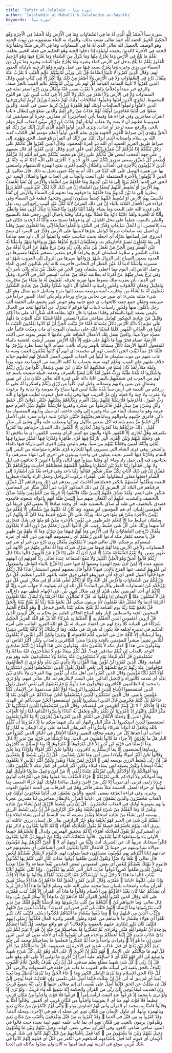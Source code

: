 ```yaml
---
title: 'Tafsir al-Jalalain - سورة سبأ'
author: 'Jalaluddin al-Mahalli & Jalaluddin as-Suyuthi'
keywords: 'سورة سبأ'
---
```


سورة سبأ
الْحَمْدُ لِلَّهِ الَّذِي لَهُ مَا فِي السَّمَاوَاتِ وَمَا فِي الْأَرْضِ وَلَهُ الْحَمْدُ فِي الْآَخِرَةِ وَهُوَ الْحَكِيمُ الْخَبِيرُ
الحمد للَّهِ
حَمِدَ تعالى نفسه بذلك، والمراد به الثناء بمضمونه من ثبوت الحمد وهو الوصف بالجميل لله تعالى
الذي لَهُ مَا فِي السماوات وَمَا فِي الأرض
ملكاً وخلقاً
وَلَهُ الحمد فِي الأخرة
كالدنيا: يحمده أولياؤه إذا دخلوا الجنة
وَهُوَ الحكيم
في فعله
الخبير
بخلقه.
يَعْلَمُ مَا يَلِجُ فِي الْأَرْضِ وَمَا يَخْرُجُ مِنْهَا وَمَا يَنْزِلُ مِنَ السَّمَاءِ وَمَا يَعْرُجُ فِيهَا وَهُوَ الرَّحِيمُ الْغَفُورُ
يَعْلَمُ مَا يَلْجُ
يدخل
فِي الأرض
كماء وغيره
وَمَا يَخْرُجُ مِنْهَا
كنبات وغيره
وَمَا يَنزِلُ مِنَ السمآء
من رزق وغيره
وَمَا يَعْرُجُ
يصعد
فِيهَا
من عمل وغيره
وَهُوَ الرحيم
بأوليائه
الغفور
لهم.
وَقَالَ الَّذِينَ كَفَرُوا لَا تَأْتِينَا السَّاعَةُ قُلْ بَلَى وَرَبِّي لَتَأْتِيَنَّكُمْ عَالِمِ الْغَيْبِ لَا يَعْزُبُ عَنْهُ مِثْقَالُ ذَرَّةٍ فِي السَّمَاوَاتِ وَلَا فِي الْأَرْضِ وَلَا أَصْغَرُ مِنْ ذَلِكَ وَلَا أَكْبَرُ إِلَّا فِي كِتَابٍ مُبِينٍ
وَقَالَ الذين كَفَرُواْ لاَ تَأْتِينَا الساعة
القيامة
قُلْ
لهم
بلى وَرَبِّى لَتَأْتِيَنَّكُمْ عالم الغيب
بالجرّ صفة، والرفع خبر مبتدأ و(علاّم) بالجر
لاَ يَعْزُبُ
يغيب
عَنْهُ مِثْقَالُ
وزن
ذَرَّةٍ
أصغر نملة
فِي السماوات وَلاَ فِي الأرض وَلآَ أَصْغَرُ مِن ذَلِكَ وَلآ أَكْبَرُ إِلاَّ فِي كتاب مُّبِينٍ
بيّن: هو اللوح المحفوظ.
لِيَجْزِيَ الَّذِينَ آَمَنُوا وَعَمِلُوا الصَّالِحَاتِ أُولَئِكَ لَهُمْ مَغْفِرَةٌ وَرِزْقٌ كَرِيمٌ
لِيَجْزِىَ
فيها
الذين ءَامَنُواْ وَعَمِلُواْ الصالحات أولئك لَهُمْ مَّغْفِرَةٌ وَرِزْقٌ كَرِيمٌ
حسن في الجنة.
وَالَّذِينَ سَعَوْا فِي آَيَاتِنَا مُعَاجِزِينَ أُولَئِكَ لَهُمْ عَذَابٌ مِنْ رِجْزٍ أَلِيمٌ
والذين سَعَوْ فِي
إبطال
ءاياتنا
القرآن
معاجزين
وفي قراءة هنا وفيما يأتي (معاجزين) أي مقدّرين عجزنا أو مسابقين لنا، فيفوتوننا لظنهم أن لا بعث ولا عقاب
أولئك لَهُمْ عَذَابٌ مِّن رِّجْزٍ
سيِّئ العذاب
أَلِيمٌ
مؤلم بالجر، والرفع صفة لرجز أو عذاب.
وَيَرَى الَّذِينَ أُوتُوا الْعِلْمَ الَّذِي أُنْزِلَ إِلَيْكَ مِنْ رَبِّكَ هُوَ الْحَقَّ وَيَهْدِي إِلَى صِرَاطِ الْعَزِيزِ الْحَمِيدِ
وَيَرَى
يعلم
الذين أُوتُواْ العلم
مؤمنو أهل الكتاب كعبد الله بن سلام وأصحابه
الذي أُنزِلَ إِلَيْكَ مِن رَّبِّكَ
أي القرآن
هُوَ
فصل
الحق وَيَهْدِى إلى صراط
طريق
العزيز الحميد
أي الله ذو العزة المحمود.
وَقَالَ الَّذِينَ كَفَرُوا هَلْ نَدُلُّكُمْ عَلَى رَجُلٍ يُنَبِّئُكُمْ إِذَا مُزِّقْتُمْ كُلَّ مُمَزَّقٍ إِنَّكُمْ لَفِي خَلْقٍ جَدِيدٍ
وَقَالَ الذين كَفَرُواْ
أي قال بعضهم على جهة التعجب لبعض
هَلْ نَدُلُّكُمْ على رَجُلٍ
هو محمد
يُنَبِّئُكُمْ
يخبركم أنكم
إِذَا مُزِّقْتُمْ
قُطِّعتم
كُلَّ مُمَزَّقٍ
بمعنى تمزيق
إِنَّكُمْ لَفِى خَلْقٍ جَدِيدٍ
؟.
أَفْتَرَى عَلَى اللَّهِ كَذِبًا أَمْ بِهِ جِنَّةٌ بَلِ الَّذِينَ لَا يُؤْمِنُونَ بِالْآَخِرَةِ فِي الْعَذَابِ وَالضَّلَالِ الْبَعِيدِ
أفترى
بفتح الهمزة للاستفهام واستغنى بها عن همزة الوصل
عَلَى الله كَذِبًا
في ذلك
أَم بِهِ جِنَّةٌ
جنون تخيل به ذلك، قال تعالى:
بَلِ الذين لاَ يُؤْمِنُونَ بالأخرة
المشتملة على البعث والعذاب
فِي العذاب
فيها
والضلال البعيد
عن الحق في الدنيا.
أَفَلَمْ يَرَوْا إِلَى مَا بَيْنَ أَيْدِيهِمْ وَمَا خَلْفَهُمْ مِنَ السَّمَاءِ وَالْأَرْضِ إِنْ نَشَأْ نَخْسِفْ بِهِمُ الْأَرْضَ أَوْ نُسْقِطْ عَلَيْهِمْ كِسَفًا مِنَ السَّمَاءِ إِنَّ فِي ذَلِكَ لَآَيَةً لِكُلِّ عَبْدٍ مُنِيبٍ
أَفَلَمْ يَرَوْاْ
ينظروا
إلى مَا بَيْنَ أَيْدِيهِمْ وَمَا خَلْفَهُمْ
ما فوقهم وما تحتهم
مِّنَ السمآء والأرض إِن نَّشَأْ نَخْسِفْ بِهِمُ الأرض أَوْ نُسْقِطْ عَلَيْهِمْ كِسَفاً
بسكون السين وفتحها: قطعة
مِّنَ السمآء
وفي قراءة في الأفعال الثلاثة بالياء
إِنَّ فِي ذلك
المرئيِّ
لأَيَةً لِّكُلّ عَبْدٍ مُّنِيبٍ
راجع إلى ربه، تدل على قدرة الله على البعث وما يشاء.
وَلَقَدْ آَتَيْنَا دَاوُودَ مِنَّا فَضْلًا يَا جِبَالُ أَوِّبِي مَعَهُ وَالطَّيْرَ وَأَلَنَّا لَهُ الْحَدِيدَ
وَلَقَدْ ءَاتَيْنَا دَاوُدُ مِنَّا فَضْلاً
نبوّة وكتاباً وقلنا
ياجبال أَوِّبِى
رجعي
مَعَهُ
بالتسبيح
والطير
بالنصب عطفاً على محل الجبال، أي ودعوناها تسبح معه
وَأَلَنَّا لَهُ الحديد
فكان في يده كالعجين.
أَنِ اعْمَلْ سَابِغَاتٍ وَقَدِّرْ فِي السَّرْدِ وَاعْمَلُوا صَالِحًا إِنِّي بِمَا تَعْمَلُونَ بَصِيرٌ
وقلنا
أَنِ اعمل
منه
سابغات
دروعاً كوامل يجرّها لابسها على الأرض
وَقَدِّرْ فِي السرد
أي نسج الدروع، قيل لصانعها سَرَّاد أي اجعله بحيث تتناسب حلقه
واعملوا
أي آل داود معه
صالحا إِنِّى بِمَا تَعْمَلُونَ بَصِيرٌ
فأجازيكم به.
وَلِسُلَيْمَانَ الرِّيحَ غُدُوُّهَا شَهْرٌ وَرَوَاحُهَا شَهْرٌ وَأَسَلْنَا لَهُ عَيْنَ الْقِطْرِ وَمِنَ الْجِنِّ مَنْ يَعْمَلُ بَيْنَ يَدَيْهِ بِإِذْنِ رَبِّهِ وَمَنْ يَزِغْ مِنْهُمْ عَنْ أَمْرِنَا نُذِقْهُ مِنْ عَذَابِ السَّعِيرِ
و
سخَّرنا
لسليمان الريح
وقراءة الرفع بتقدير: تسخير
غُدُوُّهَا
مسيرها من الغدوة بمعنى الصباح إلى الزوال
شَهْرٌ وَرَوَاحُهَا
سيرها من الزوال إلى الغروب
شَهْرٌ
أي مسيرته
وَأَسَلْنَا
أذبنا
لَهُ عَيْنَ القطر
أي النحاس فأجريت ثلاثة أيام بلياليهن كجري الماء وعمل الناس إلى اليوم مما أعطي سليمان
وَمِنَ الجن مَن يَعْمَلُ بَيْنَ يَدَيْهِ بِإِذْنِ
بأمر
رَبِّهِ وَمَن يَزِغْ
يعدل
مِنْهُمْ عَنْ أَمْرِنَا
له بطاعته
نُذِقْهُ مِنْ عَذَابِ السعير
النار في الآخرة، وقيل في الدنيا، بأن يضربه ملك بسوط منها ضربة تحرقه.
يَعْمَلُونَ لَهُ مَا يَشَاءُ مِنْ مَحَارِيبَ وَتَمَاثِيلَ وَجِفَانٍ كَالْجَوَابِ وَقُدُورٍ رَاسِيَاتٍ اعْمَلُوا آَلَ دَاوُودَ شُكْرًا وَقَلِيلٌ مِنْ عِبَادِيَ الشَّكُورُ
يَعْمَلُونَ لَهُ مَا يَشَآءُ مِن محاريب
أبنية مرتفعة يصعد إليها بدرج
وتماثيل
جمع تمثال وهو كل شيء مثلته بشيء: أي صور من نحاس وزجاج ورخام ولم يكن اتخاذ الصور حراماً في شريعته
وَجِفَانٍ
جمع جفنة
كالجواب
ي جمع جابية وهو حوض كبير يجتمع على الجفنة ألف رجل يأكلون منها
وَقُدُورٍ راسيات
ثابتات لها قوائم لا تتحرّك عن أماكنها تتخذ من الجبال باليمن يصعد إليها بالسلالم وقلنا
اعملوا
يا
ءَالَ دَاوُدُ
بطاعة الله
شُكْراً
له على ما آتاكم
وَقَلِيلٌ مّنْ عِبَادِىَ الشكور
العامل بطاعتي شكرا لنعمتي.
فَلَمَّا قَضَيْنَا عَلَيْهِ الْمَوْتَ مَا دَلَّهُمْ عَلَى مَوْتِهِ إِلَّا دَابَّةُ الْأَرْضِ تَأْكُلُ مِنْسَأَتَهُ فَلَمَّا خَرَّ تَبَيَّنَتِ الْجِنُّ أَنْ لَوْ كَانُوا يَعْلَمُونَ الْغَيْبَ مَا لَبِثُوا فِي الْعَذَابِ الْمُهِينِ
فَلَمَّا قَضَيْنَا عَلَيْهِ
على سليمان
الموت
أي مات ومكث قائماً على عصاه حولاً ميتاً. والجنّ تعمل تلك الأعمال الشاقة على عادتها لا تشعر بموته حتى أكلت الأَرَضَةُ عصاه فخرّ ميتاً
مَا دَلَّهُمْ على مَوْتِهِ إِلاَّ دَآبَّةُ الأًرْضِ
مصدر أُرِضَت الخشبة بالبناء للمفعول أكلتها الأَرَضَةُ
تَأْكُلُ مِنسَأَتَهُ
بالهمز وتركه بألف: عصاه، لأنها تنسأ تطرد ويُزْجَرُ بها
فَلَمَّا خَرَّ
ميتاً
تَبَيَّنَتِ الجن
انكشف لهم
أن
مخففة: أي أنهم
لَّوْ كَانُواْ يَعْلَمُونَ الغيب
ومنه ما غاب عنهم من موت سليمان
مَا لَبِثُواْ فِي العذاب المهين
العمل الشاقّ لهم لظنهم حياته خلاف ظنهم علم الغيب، وَعُلِمَ كونه سنة بحساب ما أكلته الأرضة من العصا بعد موته يوماً وليلة مثلاً.
لَقَدْ كَانَ لِسَبَإٍ فِي مَسْكَنِهِمْ آَيَةٌ جَنَّتَانِ عَنْ يَمِينٍ وَشِمَالٍ كُلُوا مِنْ رِزْقِ رَبِّكُمْ وَاشْكُرُوا لَهُ بَلْدَةٌ طَيِّبَةٌ وَرَبٌّ غَفُورٌ
لَقَدْ كَانَ لِسَبَإٍ
بالصرف وعدمه: قبيلة سميت باسم جد لهم من العرب
فِي مَسَكَنِهِمْ
باليمن
ءَايَةٌ
دالة على قدرة الله تعالى
جَنَّتَانِ
بدل
عَن يَمِينٍ وَشِمَالٍ
عن يمين واديهم وشماله. وقيل لهم:
كُلُواْ مِن رِّزْقِ رَبِّكُمْ واشكروا لَهُ
على ما رزقكم من النعمة في أرض سبأ
بَلْدَةٌ طَيِّبَةٌ
ليس فيها سباخ ولا بعوضة ولا ذبابة ولا برغوث ولا عقرب ولا حية ولا قملة وإن مرَّ الغريب فيها وفي ثيابه قمل فيموت لطيب هوائها
وَ
الله
رَبٌّ غَفُورٌ
.
فَأَعْرَضُوا فَأَرْسَلْنَا عَلَيْهِمْ سَيْلَ الْعَرِمِ وَبَدَّلْنَاهُمْ بِجَنَّتَيْهِمْ جَنَّتَيْنِ ذَوَاتَيْ أُكُلٍ خَمْطٍ وَأَثْلٍ وَشَيْءٍ مِنْ سِدْرٍ قَلِيلٍ
فَأَعْرَضُواْ
عن شكره وكفروا
فَأَرْسَلْنَا عَلَيْهِمْ سَيْلَ العرم
جمع عرمة وهو ما يمسك الماء من بناء وغيره إلى وقت حاجته، أي سيل ودايهم الممسوك بما ذكر، فأغرق جنّتيهم وأموالهم
وبدلناهم بِجَنَّتِيْهِمْ جَنَّتَيْنِ ذَوَاتَىْ
تثنية ذوات مفرد على الأصل
أُكُلٍ خَمْطٍ
مرٍّ بشع بإضافة أكل بمعنى مأكول وتركها ويعطف عليه
وَأَثْلٍ وَشَئ مِّن سِدْرٍ قَلِيلٍ
.
ذَلِكَ جَزَيْنَاهُمْ بِمَا كَفَرُوا وَهَلْ نُجَازِي إِلَّا الْكَفُورَ
ذلك
التبديل
جزيناهم بِمَا كَفَرُواْ
بكفرهم
وَهَلْ نُجَازِى إِلاَّ الكفور
بالياء والنون مع كسر الزاي ونصب الكفور، أي ما يناقش إلا هو.
وَجَعَلْنَا بَيْنَهُمْ وَبَيْنَ الْقُرَى الَّتِي بَارَكْنَا فِيهَا قُرًى ظَاهِرَةً وَقَدَّرْنَا فِيهَا السَّيْرَ سِيرُوا فِيهَا لَيَالِيَ وَأَيَّامًا آَمِنِينَ
وَجَعَلْنَا بَيْنَهُم
بين سبأ، وهم باليمن
وَبَيْنَ القرى التي باركنا فِيهَا
بالماء والشجر، وهي قرى الشام التي يسيرون إليها للتجارة
قُرًى ظاهرة
متواصلة من اليمن إلى الشام
وَقَدَّرْنَا فِيهَا السير
بحيث يقيلون في واحدة ويبيتون في أخرى إلى انتهاء سفرهم، ولا يحتاجون فيه إلى حمل زاد وماء: أي وقلنا
سِيرُواْ فِيهَا لَيَالِىَ وَأَيَّاماً ءَامِنِينَ
لا تخافون في ليل ولا نهار.
فَقَالُوا رَبَّنَا بَاعِدْ بَيْنَ أَسْفَارِنَا وَظَلَمُوا أَنْفُسَهُمْ فَجَعَلْنَاهُمْ أَحَادِيثَ وَمَزَّقْنَاهُمْ كُلَّ مُمَزَّقٍ إِنَّ فِي ذَلِكَ لَآَيَاتٍ لِكُلِّ صَبَّارٍ شَكُورٍ
فَقَالُواْ رَبَّنَا باعد
وفي قراءة بَعِّدْ
بَيْنَ أَسْفَارِنَا
إلى الشام اجعلها مفاوز ليتطاولوا على الفقراء بركوب الرواحل وحمل الزاد والماء فبطروا النعمة
وَظَلَمُواْ أَنفُسَهُمْ
بالكفر
فجعلناهم أَحَادِيثَ
لمن بعدهم في ذلك
ومزقناهم كُلَّ مُمَزَّقٍ
فرقناهم في البلاد كل التفريق
إِنَّ فِي ذلك
المذكور
لأيات
عبراً
لِّكُلِّ صَبَّارٍ
عن المعاصي
شَكُورٍ
على النعم.
وَلَقَدْ صَدَّقَ عَلَيْهِمْ إِبْلِيسُ ظَنَّهُ فَاتَّبَعُوهُ إِلَّا فَرِيقًا مِنَ الْمُؤْمِنِينَ
وَلَقَدْ صَدَّقَ
بالتخفيف والتشديد
عَلَيْهِمْ
أي الكفار، منهم سبأ
إِبْلِيسُ ظَنَّهُ
أنهم بإغوائه يتبعونه
فاتبعوه
فصدق بالتخفيف في ظنه أو صدّق بالتشديد ظنه: أي وجده صادقاً
إِلاَّ
بمعنى لكن
فَرِيقاً مِّنَ المؤمنين
للبيان: أي هم المؤمنون لم يتبعوه.
وَمَا كَانَ لَهُ عَلَيْهِمْ مِنْ سُلْطَانٍ إِلَّا لِنَعْلَمَ مَنْ يُؤْمِنُ بِالْآَخِرَةِ مِمَّنْ هُوَ مِنْهَا فِي شَكٍّ وَرَبُّكَ عَلَى كُلِّ شَيْءٍ حَفِيظٌ
وَمَا كَانَ لَهُ عَلَيْهِمْ مِّن سلطان
تسليط منا
إِلاَّ لِنَعْلَمَ
علم ظهور
مَن يُؤْمِنُ بالأخرة مِمَّنْ هُوَ مِنْهَا فِي شَكٍّ
فنجازي كلاًّ منهما
وَرَبُّكَ عَلَى كُلِّ شَئ حَفُيظٌ
رقيب.
قُلِ ادْعُوا الَّذِينَ زَعَمْتُمْ مِنْ دُونِ اللَّهِ لَا يَمْلِكُونَ مِثْقَالَ ذَرَّةٍ فِي السَّمَاوَاتِ وَلَا فِي الْأَرْضِ وَمَا لَهُمْ فِيهِمَا مِنْ شِرْكٍ وَمَا لَهُ مِنْهُمْ مِنْ ظَهِيرٍ
قُلْ
يا محمد لكفار مكة
ادعوا الذين زَعَمْتُمْ
أي زعمتموهم آلهة
مِن دُونِ الله
أي غيره لينفعوكم بزعمكم، قال تعالى فيهم:
لاَ يَمْلِكُونَ مِثْقَالَ
وزن
ذَرَّةٍ
من خير أو شر
فِي السماوات وَلاَ فِي الأرض وَمَا لَهُمْ فِيهِمَا مِن شِرْكٍ
شركه
وَمَا لَهُ
تعالى
مِنْهُمْ
من الآلهة
مِّن ظَهِيرٍ
معين.
وَلَا تَنْفَعُ الشَّفَاعَةُ عِنْدَهُ إِلَّا لِمَنْ أَذِنَ لَهُ حَتَّى إِذَا فُزِّعَ عَنْ قُلُوبِهِمْ قَالُوا مَاذَا قَالَ رَبُّكُمْ قَالُوا الْحَقَّ وَهُوَ الْعَلِيُّ الْكَبِيرُ
وَلاَ تَنفَعُ الشفاعة عِندَهُ
تعالى ردّاً لقولهم إن آلهتهم تشفع عنده
إِلاَّ لِمَنْ أَذِنَ
بفتح الهمزة وضمها
لَهُ
فيها
حتى إِذَا فُزِّعَ
بالبناء للفاعل والمفعول
عَن قُلُوبِهِمْ
كشف عنها الفزع بالإِذن فيها؟
قَالُواْ
قال بعضهم لبعض استبشاراً
مَاذَا قَالَ رَبُّكُمْ
فيها
قَالُواْ
القول
الحق
أي قد أذن فيها
وَهُوَ العلى
فوق خلقه بالقهر
الكبير
العظيم.
قُلْ مَنْ يَرْزُقُكُمْ مِنَ السَّمَاوَاتِ وَالْأَرْضِ قُلِ اللَّهُ وَإِنَّا أَوْ إِيَّاكُمْ لَعَلَى هُدًى أَوْ فِي ضَلَالٍ مُبِينٍ
قُلْ مَن يَرْزُقُكُم مِّنَ السماوات
المطر
والأرض
النبات؟
قُلِ الله
إن لم يقولوه، لا جواب غيره
وَإِنَّآ أَوْ إِيَّاكُمْ
أي أحد الفريقين
لعلى هُدًى أَوْ فِي ضلال مُّبِينٍ
بيِّن، في الإِبهام تلطَّف بهم داع إلى الإيمان إذا وُفِّقُوا له.
قُلْ لَا تُسْأَلُونَ عَمَّا أَجْرَمْنَا وَلَا نُسْأَلُ عَمَّا تَعْمَلُونَ

قُل لاَّ تُسْئَلُونَ عَمَّآ أَجْرَمْنَا
أذنبنا
وَلاَ نُسْئَلُ عَمَّا تَعْمَلُونَ
لأنا بريئون منكم.
قُلْ يَجْمَعُ بَيْنَنَا رَبُّنَا ثُمَّ يَفْتَحُ بَيْنَنَا بِالْحَقِّ وَهُوَ الْفَتَّاحُ الْعَلِيمُ

قُلْ يَجْمَعُ بَيْنَنَا رَبُّنَا
يوم القيامة
ثُمَّ يَفْتَحُ
يحكم
بَيْنَنَا بالحق
فيدخِل المحقين الجنة والمبطلين النار
وَهُوَ الفتاح
الحاكم
العليم
بما يحكم به.
قُلْ أَرُونِيَ الَّذِينَ أَلْحَقْتُمْ بِهِ شُرَكَاءَ كَلَّا بَلْ هُوَ اللَّهُ الْعَزِيزُ الْحَكِيمُ

قُلْ أَرُونِىَ
أعلموني
الذين أَلْحَقْتُمْ بِهِ شُرَكَآءَ
في العبادة
كَلاَّ
ردع لهم عن اعتقاد شريك له
بَلْ هُوَ الله العزيز
الغالب على أمره
الحكيم
في تدبيره لخلقه فلا يكون له شريك في ملكه.
وَمَا أَرْسَلْنَاكَ إِلَّا كَافَّةً لِلنَّاسِ بَشِيرًا وَنَذِيرًا وَلَكِنَّ أَكْثَرَ النَّاسِ لَا يَعْلَمُونَ

وَمآ أرسلناك إِلاَّ كَآفَّةً
حال من الناس، قُدِّم للاهتمام
لِّلنَّاسِ بَشِيراً
مبشراً للمؤمنين بالجنة
وَنَذِيرًا
منذراً للكافرين بالعذاب
ولكن أَكْثَرَ الناس
أي كفار مكة
لاَّ يَعْلَمُونَ
ذلك.
وَيَقُولُونَ مَتَى هَذَا الْوَعْدُ إِنْ كُنْتُمْ صَادِقِينَ

وَيَقُولُونَ متى هذا الوعد
بالعذاب
إِن كُنتُمْ صادقين
فيه؟.
قُلْ لَكُمْ مِيعَادُ يَوْمٍ لَا تَسْتَأْخِرُونَ عَنْهُ سَاعَةً وَلَا تَسْتَقْدِمُونَ
قُل لَّكُم مِّيعَادُ يَوْمٍ لاَّ تَسْتَئَخِرُونَ عَنْهُ سَاعَةً وَلاَ تَسْتَقْدِمُونَ
عليه وهو يوم القيامة.
وَقَالَ الَّذِينَ كَفَرُوا لَنْ نُؤْمِنَ بِهَذَا الْقُرْآَنِ وَلَا بِالَّذِي بَيْنَ يَدَيْهِ وَلَوْ تَرَى إِذِ الظَّالِمُونَ مَوْقُوفُونَ عِنْدَ رَبِّهِمْ يَرْجِعُ بَعْضُهُمْ إِلَى بَعْضٍ الْقَوْلَ يَقُولُ الَّذِينَ اسْتُضْعِفُوا لِلَّذِينَ اسْتَكْبَرُوا لَوْلَا أَنْتُمْ لَكُنَّا مُؤْمِنِينَ
وَقَالَ الذين كَفَرُواْ
من أهل مكة
لَن نُّؤْمِنَ بهذا القرءان وَلاَ بالذى بَيْنَ يَدَيْهِ
أي تقدمه كالتوراة والإِنجيل الدالين على البعث لإِنكارهم له. قال تعالى فيهم:
وَلَوْ تَرَى
يا محمد
إِذِ الظالمون
الكافرون
مَوْقُوفُونَ عِندَ رَبِّهِمْ يَرْجِعُ بَعْضُهُمْ إلى بَعْضٍ القول يَقُولُ الذين استضعفوا
الأتباع
لِلَّذِينَ استكبروا
الرؤساء
لَوْلاَ أَنتُمْ
صددتمونا عن الإِيمان
لَكُنَّا مُؤْمِنِينَ
بالنبي.
قَالَ الَّذِينَ اسْتَكْبَرُوا لِلَّذِينَ اسْتُضْعِفُوا أَنَحْنُ صَدَدْنَاكُمْ عَنِ الْهُدَى بَعْدَ إِذْ جَاءَكُمْ بَلْ كُنْتُمْ مُجْرِمِينَ
قَالَ الذين استكبروا لِلَّذِينَ استضعفوا أَنَحْنُ صددناكم عَنِ الهدى بَعْدَ إِذْ جَآءَكُمْ
؟ لا
بَلْ كُنتُمْ مُّجْرِمِينَ
في أنفسكم.
وَقَالَ الَّذِينَ اسْتُضْعِفُوا لِلَّذِينَ اسْتَكْبَرُوا بَلْ مَكْرُ اللَّيْلِ وَالنَّهَارِ إِذْ تَأْمُرُونَنَا أَنْ نَكْفُرَ بِاللَّهِ وَنَجْعَلَ لَهُ أَنْدَادًا وَأَسَرُّوا النَّدَامَةَ لَمَّا رَأَوُا الْعَذَابَ وَجَعَلْنَا الْأَغْلَالَ فِي أَعْنَاقِ الَّذِينَ كَفَرُوا هَلْ يُجْزَوْنَ إِلَّا مَا كَانُوا يَعْمَلُونَ

وَقَالَ الذين استضعفوا لِلَّذِينَ استكبروا بَلْ مَكْرُ اليل والنهار
أي مكر فيهما منكم بنا
إِذْ تَأْمُرُونَنَآ أَن نَّكْفُرَ بالله وَنَجْعَلَ لَهُ أَندَاداً
شركاء
وَأَسَرُّواْ
أي الفريقان
الندامة
على ترك الإيمان به
لَمَّا رَأَوُاْ العذاب
أي أخفاها كلٌّ عن رفيقه مخافة التعيير
وَجَعَلْنَا الأغلال فِي أَعْنَاقِ الذين كَفَرُواْ
في النار
هَلُ
ما
يُجْزَوْنَ إِلاَّ
جزاء
مَا كَانُواْ يَعْمَلُونَ
في الدنيا.
وَمَا أَرْسَلْنَا فِي قَرْيَةٍ مِنْ نَذِيرٍ إِلَّا قَالَ مُتْرَفُوهَا إِنَّا بِمَا أُرْسِلْتُمْ بِهِ كَافِرُونَ

وَمَآ أَرْسَلْنَا فِي قَرْيَةٍ مِّن نَّذِيرٍ إِلاَّ قَالَ مُتْرَفُوهَآ
رؤساؤها المتنعمون
إِنَّا بِمَآ أُرْسِلْتُمْ بِهِ كافرون
.
وَقَالُوا نَحْنُ أَكْثَرُ أَمْوَالًا وَأَوْلَادًا وَمَا نَحْنُ بِمُعَذَّبِينَ

وَقَالُواْ نَحْنُ أَكْثَرُ أموالا وأولادا
ممن آمن
وَمَا نَحْنُ بِمُعَذَّبِينَ
.
قُلْ إِنَّ رَبِّي يَبْسُطُ الرِّزْقَ لِمَنْ يَشَاءُ وَيَقْدِرُ وَلَكِنَّ أَكْثَرَ النَّاسِ لَا يَعْلَمُونَ

قُلْ إِنَّ رَبِّى يَبْسُطُ الرزق
يوسعه
لِمَن يَشَآءُ
امتحاناً
وَيَقْدِرُ
يضيقه لمن يشاء ابتلاء
ولكن أَكْثَرَ الناس
أي كفار مكة
لاَّ يَعْلَمُونَ
ذلك.
وَمَا أَمْوَالُكُمْ وَلَا أَوْلَادُكُمْ بِالَّتِي تُقَرِّبُكُمْ عِنْدَنَا زُلْفَى إِلَّا مَنْ آَمَنَ وَعَمِلَ صَالِحًا فَأُولَئِكَ لَهُمْ جَزَاءُ الضِّعْفِ بِمَا عَمِلُوا وَهُمْ فِي الْغُرُفَاتِ آَمِنُونَ

وَمآ أموالكم وَلاَ أولادكم بالتى تُقَرِّبُكُمْ عِندَنَا زلفى
قربى، أي تقريباً
إِلا
لكن
مَنْ ءَامَنَ وَعَمِلَ صالحا فأولئك لَهُمْ جَزَآءُ الضعف بِمَا عَمِلُواْ
أي جزاء العمل. الحسنة مثلاً بعشر فأكثر
وَهُمْ فِي الغرفات
من الجنة
ءَامِنُونَ
الموت وغيره. وفي قراءة
الغرْفة
بمعنى الجمع.
وَالَّذِينَ يَسْعَوْنَ فِي آَيَاتِنَا مُعَاجِزِينَ أُولَئِكَ فِي الْعَذَابِ مُحْضَرُونَ
والذين يَسْعَوْنَ فِي ءاياتنا
القرآن بالإِبطال
معاجزين
لنا مقدرين عجزنا وأنهم يفوتوننا
أولئك فِي العذاب مُحْضَرُونَ
.
قُلْ إِنَّ رَبِّي يَبْسُطُ الرِّزْقَ لِمَنْ يَشَاءُ مِنْ عِبَادِهِ وَيَقْدِرُ لَهُ وَمَا أَنْفَقْتُمْ مِنْ شَيْءٍ فَهُوَ يُخْلِفُهُ وَهُوَ خَيْرُ الرَّازِقِينَ
قُلْ إِنَّ رَبِّى يَبْسُطُ الرزق
يوسعه
لِمَن يَشَآءُ مِنْ عِبَادِهِ
امتحاناً
وَيَقْدِرُ
يضيقه
لَهُ
بعد البسط أو لمن يشاء ابتلاء
وَمَآ أَنفَقْتُمْ مِّن شَئ
في الخير
فَهُوَ يُخْلِفُهُ وَهُوَ خَيْرُ الرازقين
يقال كل إنسان يرزق عائلته أي برزق الله.
وَيَوْمَ يَحْشُرُهُمْ جَمِيعًا ثُمَّ يَقُولُ لِلْمَلَائِكَةِ أَهَؤُلَاءِ إِيَّاكُمْ كَانُوا يَعْبُدُونَ
وَ
اذكر
يَوْمَ يَحْشُرُهُمْ جَمِيعاً

أي المشركين
ثُمَّ يَقُولُ للملائكة أهؤلاء إِيَّاكُمْ
بتحقيق الهمزتين وإبدال الأولى ياء وإسقاطها
كَانُواْ يَعْبُدُونَ
.
قَالُوا سُبْحَانَكَ أَنْتَ وَلِيُّنَا مِنْ دُونِهِمْ بَلْ كَانُوا يَعْبُدُونَ الْجِنَّ أَكْثَرُهُمْ بِهِمْ مُؤْمِنُونَ

قَالُواْ سبحانك
تنزيهاً لك عن الشريك
أَنتَ وَلِيُّنَا مِن دُونِهِمْ
أي لا موالاة بيننا وبينهم من جهتنا
بَلْ
للانتقال
كَانُواْ يَعْبُدُونَ الجن
الشياطين أي يطيعونهم في عبادتهم إيانا
أَكْثَرُهُم بِهِم مُّؤْمِنُونَ
مصدّقون فيما يقولون لهم.
فَالْيَوْمَ لَا يَمْلِكُ بَعْضُكُمْ لِبَعْضٍ نَفْعًا وَلَا ضَرًّا وَنَقُولُ لِلَّذِينَ ظَلَمُوا ذُوقُوا عَذَابَ النَّارِ الَّتِي كُنْتُمْ بِهَا تُكَذِّبُونَ

قال تعالى
فاليوم لاَ يَمْلِكُ بَعْضُكُمْ لِبَعْضٍ
أي بعض المعبودين لبعض العابدين
نَفْعاً
شفاعة
وَلاَ ضَرًّا
تعذيباً
وَنَقُولُ لِلَّذِينَ ظَلَمُواْ
كفروا
ذُوقُواْ عَذَابَ النار التي كُنتُم بِهَا تُكَذِّبُونَ
.
وَإِذَا تُتْلَى عَلَيْهِمْ آَيَاتُنَا بَيِّنَاتٍ قَالُوا مَا هَذَا إِلَّا رَجُلٌ يُرِيدُ أَنْ يَصُدَّكُمْ عَمَّا كَانَ يَعْبُدُ آَبَاؤُكُمْ وَقَالُوا مَا هَذَا إِلَّا إِفْكٌ مُفْتَرًى وَقَالَ الَّذِينَ كَفَرُوا لِلْحَقِّ لَمَّا جَاءَهُمْ إِنْ هَذَا إِلَّا سِحْرٌ مُبِينٌ

وَإِذَا تتلى عَلَيْهِمْ ءاياتنا
القرآن
بينات
واضحات بلسان نبينا محمد صلى الله عليه وسلم
قَالُواْ مَا هاذآ إِلاَّ رَجُلٌ يُرِيدُ أَن يَصُدَّكُمْ عَمَّا كَانَ يَعْبُدُ ءَابَآؤُكُمْ
من الأصنام
وَقَالُواْ مَا هاذآ
أي القرآن
إِلاَّ إِفْكٌ
كذب
مُّفْتَرًى
على الله
وَقَالَ الذين كَفَرُواْ لِلْحَقِّ
القرآن
لَمَّا جَآءَهُمْ إِنْ
ما
هاذآ إِلاَّ سِحْرٌ مُّبِينٌ
بيِّن.
وَمَا آَتَيْنَاهُمْ مِنْ كُتُبٍ يَدْرُسُونَهَا وَمَا أَرْسَلْنَا إِلَيْهِمْ قَبْلَكَ مِنْ نَذِيرٍ

قال تعالى:
وَمآ ءاتيناهم مِّنْ كُتُبٍ يَدْرُسُونَهَا وَمَآ أَرْسَلْنَا إِلَيْهِمْ قَبْلَكَ مِّن نَّذِيرٍ
فمن أين كذبوك؟.
وَكَذَّبَ الَّذِينَ مِنْ قَبْلِهِمْ وَمَا بَلَغُوا مِعْشَارَ مَا آَتَيْنَاهُمْ فَكَذَّبُوا رُسُلِي فَكَيْفَ كَانَ نَكِيرِ

وَكَذَّبَ الَّذِينَ مِن قَبلِهِمْ وَمَا بَلَغُواْ
أي هؤلاء
مِعْشَارَ مآ ءاتيناهم
من القوّة وطول العمر وكثرة المال
فَكَذَّبُواْ رُسُلِى
إليهم
فَكَيْفَ كَانَ نَكِيرِ
إنكاري عليهم بالعقوبة والإِهلاك؟ أي هو واقع موقعه.
قُلْ إِنَّمَا أَعِظُكُمْ بِوَاحِدَةٍ أَنْ تَقُومُوا لِلَّهِ مَثْنَى وَفُرَادَى ثُمَّ تَتَفَكَّرُوا مَا بِصَاحِبِكُمْ مِنْ جِنَّةٍ إِنْ هُوَ إِلَّا نَذِيرٌ لَكُمْ بَيْنَ يَدَيْ عَذَابٍ شَدِيدٍ
قُلْ إِنَّمَآ أَعِظُكُمْ بواحدة
هي
أَن تَقُومُواْ لِلَّهِ
أي لأجله
مثنى
أي اثنين اثنين
وفرادى
واحداً واحداً
ثُمَّ تَتَفَكَّرُواْ
فتعلموا
مَا بِصَاحِبِكُمْ
محمد
مِّن جِنَّةٍ

جنون
إن
ما
هُوَ إِلاَّ نَذِيرٌ لَّكُمْ بَيْنَ يَدَىْ
أي قبل
عَذَابٍ شَدِيدٍ
في الآخرة إن عصيتموه.
قُلْ مَا سَأَلْتُكُمْ مِنْ أَجْرٍ فَهُوَ لَكُمْ إِنْ أَجْرِيَ إِلَّا عَلَى اللَّهِ وَهُوَ عَلَى كُلِّ شَيْءٍ شَهِيدٌ

قُلْ
لهم
مَا سَأَلْتُكُم
على الإِنذار والتبليغ
مِّن أَجْرٍ فَهُوَ لَكُمْ
أي لا أسألكم عليه أجراً
إِنْ أَجْرِىَ
ما ثوابي
إِلاَّ عَلَى الله وَهُوَ على كُلِّ شَئ شَهِيدٌ
مطَّلع يعلم صدقي.
قُلْ إِنَّ رَبِّي يَقْذِفُ بِالْحَقِّ عَلَّامُ الْغُيُوبِ

قُلْ إِنَّ رَبّى يَقْذِفُ بالحق
يلقيه إلى أنبيائه
علام الغيوب
ما غاب عن خلقه في السموات والأرض.
قُلْ جَاءَ الْحَقُّ وَمَا يُبْدِئُ الْبَاطِلُ وَمَا يُعِيدُ

قُلْ جَآءَ الحق
الإِسلام
وَمَا يُبْدِئ الباطل
الكفر
وَمَا يُعِيدُ
أي لم يبق له أثر.
قُلْ إِنْ ضَلَلْتُ فَإِنَّمَا أَضِلُّ عَلَى نَفْسِي وَإِنِ اهْتَدَيْتُ فَبِمَا يُوحِي إِلَيَّ رَبِّي إِنَّهُ سَمِيعٌ قَرِيبٌ

قُلْ إِن ضَلَلْتُ
عن الحق
فَإِنَّمَآ أَضِلُّ على نَفْسِى
أي إثم ضلالي عليها
وَإِنِ اهتديت فَبِمَا يُوحِى إِلَىَّ رَبِّى
من القرآن والحكمة
إِنَّهُ سَمِيعٌ
للدعاء
قَرِيبٌ
.
وَلَوْ تَرَى إِذْ فَزِعُوا فَلَا فَوْتَ وَأُخِذُوا مِنْ مَكَانٍ قَرِيبٍ

وَلَوْ ترى
يا محمد
إِذْ فَزِعُواْ
عند البعث لرأيت أمراً عظيماً
فَلاَ فَوْتَ
لهم منا أي لا يفوتوننا
وَأُخِذُواْ مِن مَّكَانٍ قَرِيبٍ
أي القبور.
وَقَالُوا آَمَنَّا بِهِ وَأَنَّى لَهُمُ التَّنَاوُشُ مِنْ مَكَانٍ بَعِيدٍ

وَقَالُواْ ءَامَنَّا بِهِ
بمحمد أو القرآن
وأنى لَهُمُ التناوش
بواو وبالهمزة بدلها، أي تناول الإِيمان
مِن مَّكَانِ بَعِيدٍ
عن محله إذ هم في الآخرة، ومحله الدنيا.
وَقَدْ كَفَرُوا بِهِ مِنْ قَبْلُ وَيَقْذِفُونَ بِالْغَيْبِ مِنْ مَكَانٍ بَعِيدٍ

وَقَدْ كَفَرُواْ بِهِ مِن قَبْلُ
في الدنيا
ويَقْدِفُونَ
يرمون
بالغيب مِن مَّكَانٍ بَعِيدٍ
أي بما غاب علمه عنهم غيبة بعيدة حيث قالوا في النبي: ساحر، شاعر، كاهن، وفي القرآن: سحر، شعر، كهانة.
وَحِيلَ بَيْنَهُمْ وَبَيْنَ مَا يَشْتَهُونَ كَمَا فُعِلَ بِأَشْيَاعِهِمْ مِنْ قَبْلُ إِنَّهُمْ كَانُوا فِي شَكٍّ مُرِيبٍ

وَحِيلَ بَيْنَهُمْ وَبَيْنَ مَا يَشْتَهُونَ
من الإِيمان أي قبوله
كَمَا فُعِلَ بِأَشْيَاعِهِم
أشباههم في الكفر
مِن قَبْلُ
أي قبلهم
إِنَّهُمْ كَانُواْ فِي شَكٍّ مُّرِيبٍ
موقع في الريبة لهم فيما آمنوا به الآن ولم يعتدّوا بدلائله في الدنيا.